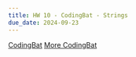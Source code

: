 ```yaml
---
title: HW 10 - CodingBat - Strings
due_date: 2024-09-23
---
```


[CodingBat](https://codingbat.com/home/jnovillo@stuy.edu/apcsa_strings_complex_v0)
[More CodingBat](https://codingbat.com/home/jnovillo@stuy.edu/apcsa_strings_complex_v1)
